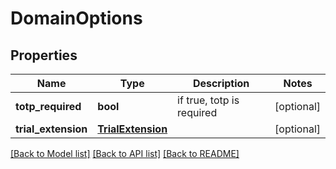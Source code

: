 # DomainOptions


## Properties
Name | Type | Description | Notes
------------ | ------------- | ------------- | -------------
**totp_required** | **bool** | if true, totp is required | [optional] 
**trial_extension** | [**TrialExtension**](TrialExtension.md) |  | [optional] 

[[Back to Model list]](../README.md#documentation-for-models) [[Back to API list]](../README.md#documentation-for-api-endpoints) [[Back to README]](../README.md)



